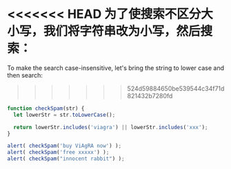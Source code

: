 <<<<<<< HEAD
为了使搜索不区分大小写，我们将字符串改为小写，然后搜索：
=======
To make the search case-insensitive, let's bring the string to lower case and then search:
>>>>>>> 524d59884650be539544c34f71d821432b7280fd

```js run demo
function checkSpam(str) {
  let lowerStr = str.toLowerCase();

  return lowerStr.includes('viagra') || lowerStr.includes('xxx');
}

alert( checkSpam('buy ViAgRA now') );
alert( checkSpam('free xxxxx') );
alert( checkSpam("innocent rabbit") );
```

